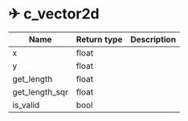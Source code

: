 # ✈ c\_vector2d

| Name             | Return type | Description |
| ---------------- | ----------- | ----------- |
| x                | float       |             |
| y                | float       |             |
| get\_length      | float       |             |
| get\_length\_sqr | float       |             |
| is\_valid        | bool        |             |
